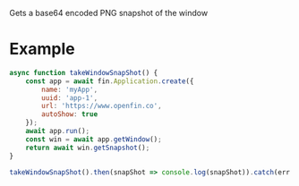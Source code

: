 Gets a base64 encoded PNG snapshot of the window

# Example
```js
async function takeWindowSnapShot() {
    const app = await fin.Application.create({
        name: 'myApp',
        uuid: 'app-1',
        url: 'https://www.openfin.co',
        autoShow: true
    });
    await app.run();
    const win = await app.getWindow();
    return await win.getSnapshot();
}

takeWindowSnapShot().then(snapShot => console.log(snapShot)).catch(err => console.log(err));
```
